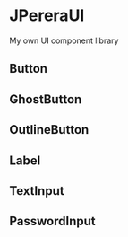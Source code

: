 # JPereraUI
My own UI component library

## Button

## GhostButton

## OutlineButton

## Label

## TextInput

## PasswordInput
